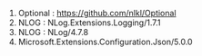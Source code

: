 ﻿1) Optional : https://github.com/nlkl/Optional
2) NLOG : NLog.Extensions.Logging/1.7.1
3) NLOG : NLog/4.7.8
4) Microsoft.Extensions.Configuration.Json/5.0.0
